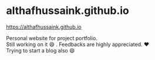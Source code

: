 # althafhussaink.github.io
https://althafhussaink.github.io

Personal website for project portfolio.
<br>Still working on it :smile: . Feedbacks are highly appreciated. :heart: 
<br> Trying to start a blog also :smile:

